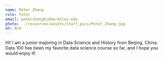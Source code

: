 ```yaml
---
name: Peter Zhang
role: Tutor
email: peterzhangbj@berkeley.edu
photo: ../resources/assets/staff_pics/Peter_Zhang.jpg
oh: N/A
---
```


Hi! I am a junior majoring in Data Science and History from Beijing, China. Data 100 has been my favorite data science course so far, and I hope you would enjoy it!
